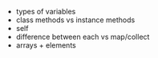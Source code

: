 - types of variables
- class methods vs instance methods 
- self 
- difference between each vs map/collect 
- arrays + elements 

